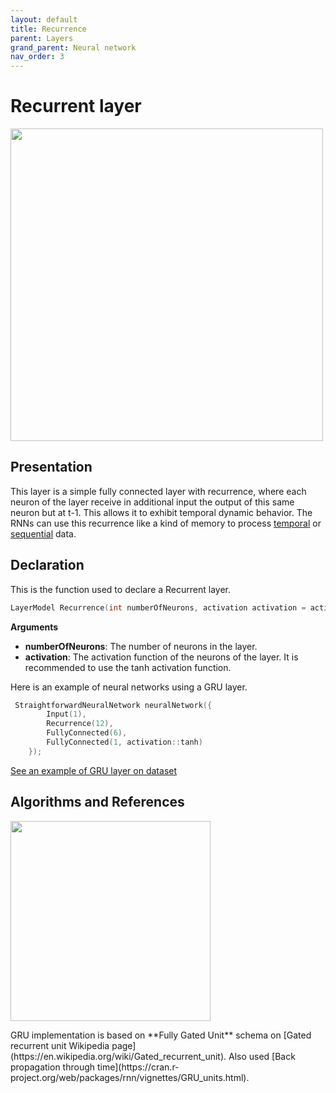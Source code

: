 ```yaml
---
layout: default
title: Recurrence
parent: Layers
grand_parent: Neural network
nav_order: 3
---
```


# Recurrent layer
<p>
    <img src="{{site.baseurl}}/assets/images/neural_network/recurrence.png" att="GRU neuron" width="500px" class="center"/>
</p>

## Presentation
This layer is a simple fully connected layer with recurrence, where each neuron of the layer receive in additional input the output of this same neuron but at t-1. This allows it to exhibit temporal dynamic behavior. The RNNs can use this recurrence like a kind of memory to process [temporal]({{site.baseurl}}/temporal) or [sequential]({{site.baseurl}}/sequential) data.

## Declaration
This is the function used to declare a Recurrent layer.
```cpp
LayerModel Recurrence(int numberOfNeurons, activation activation = activation::tanh);
```
**Arguments**
 * **numberOfNeurons**: The number of neurons in the layer.
* **activation**: The activation function of the neurons of the layer. It is recommended to use the tanh activation function.

Here is an example of neural networks using a GRU layer.
```cpp
 StraightforwardNeuralNetwork neuralNetwork({
        Input(1),
        Recurrence(12),
        FullyConnected(6),
        FullyConnected(1, activation::tanh)
    });
```
[See an example of GRU layer on dataset]({{site.baseurl}}/examples/audio_cats_and_dogs.html)

## Algorithms and References
<p>
    <img src="{{site.baseurl}}/assets/images/neural_network/gru2.png" att="GRU neuron" width="320px" class="left"/>
</p>
GRU implementation is based on **Fully Gated Unit** schema on [Gated recurrent unit Wikipedia page](https://en.wikipedia.org/wiki/Gated_recurrent_unit).
Also used [Back propagation through time](https://cran.r-project.org/web/packages/rnn/vignettes/GRU_units.html).